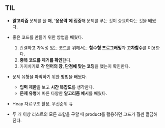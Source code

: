 ## TIL

- **알고리즘** 문제를 풀 때, **‘응용력’에 집중**해 문제를 푸는 것이 중요하다는 것을 배웠다.
- 좋은 코드를 만들기 위한 방법을 배웠다.
    1. 간결하고 가독성 있는 코드를 위해서는 **함수형 프로그래밍**과 **고차함수**를 이용한다. 
    2. **중복 코드를 제거를 확인**한다. 
    3. 가지치기로 **각 언어의 장, 단점에 맞는 코딩**을 했는지 확인한다. 
- 문제 유형을 파악하기 위한 방법을 배웠다.
    - **입력 제한**을 보고 **시간 복잡도**를 생각한다.
    - **문제 유형**에 따른 다양한 **알고리즘 예시**를 배웠다.

- Heap 자료구조 활용, 우선순위 큐
- 두 개 이상 리스트의 모든 조합을 구할 때 product를 활용하면 코드가 훨씬 깔끔해진다.